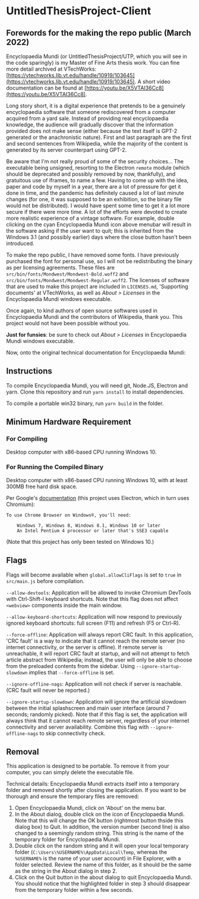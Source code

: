 # UntitledThesisProject-Client

## Forewords for the making the repo public (March 2022)

Encyclopaedia Mundi (or UntitledThesisProject/UTP, which you will see in the code sparingly) is my Master of Fine Arts thesis work. You can fine more detail archived at VTechWorks: [https://vtechworks.lib.vt.edu/handle/10919/103645](https://vtechworks.lib.vt.edu/handle/10919/103645). A short video documentation can be found at [https://youtu.be/X5VTAI36Cc8](https://youtu.be/X5VTAI36Cc8).

Long story short, it is a digital experience that pretends to be a genuinely encyclopaedia software that someone rediscovered from a computer acquired from a yard sale. Instead of providing real encyclopaedia knowledge, the audience will gradually discover that the information provided does not make sense (either because the text itself is GPT-2 generated or the anachronistic nature). First and last paragraph are the first and second sentences from Wikipedia, while the majority of the content is generated by its server counterpart using GPT-2.

Be aware that I'm not really proud of some of the security choices... The executable being unsigned, resorting to the Electron `remote` module (which should be deprecated and possibly removed by now, thankfully), and gratuitous use of iframes, to name a few. Having to come up with the idea, paper and code by myself in a year, there are a lot of pressure for get it done in time, and the pandemic has definitely caused a lot of last minute changes (for one, it was supposed to be an exhibition, so the binary file would not be distributed). I would have spent some time to get it a lot more secure if there were more time. A lot of the efforts were devoted to create more realistic experience of a vintage software. For example, double clicking on the cyan Encyclopaedia Mundi icon above menubar will result in the software asking if the user want to quit; this is inherited from the Windows 3.1 (and possibly earlier) days where the close button hasn't been introduced.

To make the repo public, I have removed some fonts. I have previously purchased the font for personal use, so I will not be redistributing the binary as per licensing agreements. These files are `src/bin/fonts/Mondwest/Mondwest-Bold.woff2` and `src/bin/fonts/Mondwest/Mondwest-Regular.woff2`. The licenses of software that are used to make this project are included in `LICENSES.md`, 'Supporting documents' at VTechWorks, as well as _About > Licenses_ in the Encyclopaedia Mundi windows executable.

Once again, to kind authors of open source softwares used in Encyclopaedia Mundi and the contributors of Wikipedia, thank you. This project would not have been possible without you.

**Just for funsies**: be sure to check out _About > Licenses_ in Encyclopaedia Mundi windows executable.

Now, onto the original technical documentation for Encyclopaedia Mundi:

## Instructions

To compile Encyclopaedia Mundi, you will need git, Node.JS, Electron and yarn. Clone this repository and run `yarn install` to install dependencies.

To compile a portable win32 binary, run `yarn build` in the folder.

## Minimum Hardware Requirement

### For Compiling

Desktop computer with x86-based CPU running Windows 10.

### For Running the Compiled Binary

Desktop computer with x86-based CPU running Windows 10, with at least 300MB free hard disk space.

Per Google's [documentation](https://support.google.com/chrome/a/answer/7100626?hl=en) (this project uses Electron, which in turn uses Chromium):

```
To use Chrome Browser on Windows®, you'll need:

    Windows 7, Windows 8, Windows 8.1, Windows 10 or later
    An Intel Pentium 4 processor or later that's SSE3 capable
```

(Note that this project has only been tested on Windows 10.)

## Flags

Flags will become available when `global.allowCliFlags` is set to `true` in `src/main.js` before compilation.

`--allow-devtools`: Application will be allowed to invoke Chromium DevTools with Ctrl-Shift-I keyboard shortcuts. Note that this flag does not affect `<webview>` components inside the main window.

`--allow-keyboard-shortcuts`: Application will now respond to previously ignored keyboard shortcuts: full screen (F11) and refresh (F5 or Ctrl-R).

`--force-offline`: Application will always report CRC fault. In this application, 'CRC fault' is a way to indicate that it cannot reach the remote server (no internet connectivity, or the server is offline). If remote server is unreachable, it will report CRC fault at startup, and will not attempt to fetch article abstract from Wikipedia; instead, the user will only be able to choose from the preloaded contents from the sidebar. Using `--ignore-startup-slowdown` implies that `--force-offline` is set.

`--ignore-offline-nags`: Application will not check if server is reachable. (CRC fault will never be reported.)

`--ignore-startup-slowdown`: Application will ignore the artificial slowdown between the initial splashscreen and main user interface (around 7 seconds; randomly picked). Note that if this flag is set, the application will always think that it cannot reach remote server, regardless of your internet connectivity and server availability. Combine this flag with `--ignore-offline-nags` to skip connectivity check.

## Removal

This application is designed to be portable. To remove it from your computer, you can simply delete the executable file.

Technical details: Encyclopaedia Mundi extracts itself into a temporary folder and removed shortly after closing the application. If you want to be thorough and ensure the temporary files are removed:

1. Open Encyclopaedia Mundi, click on 'About' on the menu bar.
2. In the About dialog, double click on the icon of Encyclopaedia Mundi. Note that this will change the OK button (rightmost button thside this dialog box) to Quit. In addition, the version number (second line) is also changed to a seemingly random string. This string is the name of the temporary folder for Encyclopaedia Mundi.
3. Double click on the random string and it will open your local temporary folder (`C:\Users\%USERNAME%\AppData\Local\Temp`, whereas the `%USERNAME%` is the name of your user account) in File Explorer, with a folder selected. Review the name of this folder, as it should be the same as the string in the About dialog in step 2.
4. Click on the Quit button in the about dialog to quit Encyclopaedia Mundi. You should notice that the highlighted folder in step 3 should disappear from the temporary folder within a few seconds.
